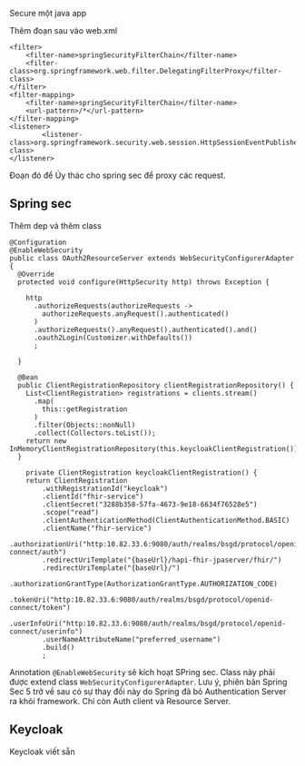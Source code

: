 Secure một java app

Thêm đoạn sau vào web.xml

```
<filter>
    <filter-name>springSecurityFilterChain</filter-name>
    <filter-class>org.springframework.web.filter.DelegatingFilterProxy</filter-class>
</filter>
<filter-mapping>
    <filter-name>springSecurityFilterChain</filter-name>
    <url-pattern>/*</url-pattern>
</filter-mapping>
<listener>
        <listener-class>org.springframework.security.web.session.HttpSessionEventPublisher</listener-class>
</listener>
```

Đoạn đó để Ủy thác cho spring sec để proxy các request.

## Spring sec

Thêm dep và thêm class

```
@Configuration
@EnableWebSecurity
public class OAuth2ResourceServer extends WebSecurityConfigurerAdapter {
  @Override
  protected void configure(HttpSecurity http) throws Exception {

    http
      .authorizeRequests(authorizeRequests ->
        authorizeRequests.anyRequest().authenticated()
      )
      .authorizeRequests().anyRequest().authenticated().and()
      .oauth2Login(Customizer.withDefaults())
      ;

  }

  @Bean
  public ClientRegistrationRepository clientRegistrationRepository() {
    List<ClientRegistration> registrations = clients.stream()
      .map(
        this::getRegistration
      )
      .filter(Objects::nonNull)
      .collect(Collectors.toList());
    return new InMemoryClientRegistrationRepository(this.keycloakClientRegistration());
  }

    private ClientRegistration keycloakClientRegistration() {
    return ClientRegistration
        .withRegistrationId("keycloak")
        .clientId("fhir-service")
        .clientSecret("3288b358-57fa-4673-9e18-6634f76528e5")
        .scope("read")
        .clientAuthenticationMethod(ClientAuthenticationMethod.BASIC)
        .clientName("fhir-service")
        .authorizationUri("http:10.82.33.6:9080/auth/realms/bsgd/protocol/openid-connect/auth")
        .redirectUriTemplate("{baseUrl}/hapi-fhir-jpaserver/fhir/")
        .redirectUriTemplate("{baseUrl}/")
        .authorizationGrantType(AuthorizationGrantType.AUTHORIZATION_CODE)
        .tokenUri("http:10.82.33.6:9080/auth/realms/bsgd/protocol/openid-connect/token")
        .userInfoUri("http:10.82.33.6:9080/auth/realms/bsgd/protocol/openid-connect/userinfo")
        .userNameAttributeName("preferred_username")
        .build()
        ;
```

Annotation `@EnableWebSecurity` sẽ kích hoạt SPring sec. Class này phải được extend class `WebSecurityConfigurerAdapter`. Lưu ý, phiên bản Spring Sec 5 trở về sau có sự thay đổi này do Spring đã bỏ Authentication Server ra khỏi framework. Chỉ còn Auth client và Resource Server.

## Keycloak

Keycloak viết sẵn
